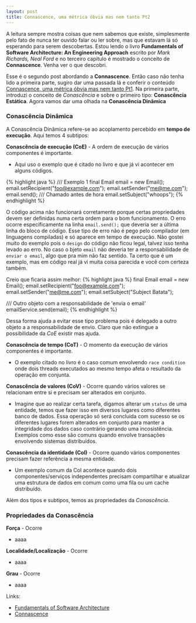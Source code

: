 ```yaml
---
layout: post
title: Connascence, uma métrica óbvia mas nem tanto Pt2
---
```


A leitura sempre mostra coisas que nem sabemos que existe, simplesmente pelo fato de nunca ter ouvido falar ou ler sobre, mas que estavam lá só esperando para serem descobertas.
Estou lendo o livro **Fundamentals of Software Architecture: An Engineering Approach** escrito por *Mark Richards, Neal Ford* e no terceiro
capitulo é mostrado o conceito de **Connascence**. Venha ver o que descobri.

Esse é o segundo post abordando a **Connascence**. Então caso não tenha lido a primeira parte, sugiro dar uma passada lá e conferir o conteúdo 
[Connascence, uma métrica óbvia mas nem tanto Pt1](http://brunoluz.com.br/2023/11/02/voce-sabe-o-que-e-connascence).
Na primeira parte, introduzi o conceito de *Conascência* e sobre o primeiro tipo: **Conascência Estática**.
Agora vamos dar uma olhada na **Conascência Dinâmica**

### Conascência Dinâmica
A Conascência Dinâmica refere-se ao acoplamento percebido em **tempo de execução**. Aqui temos 4 subtipos:

**Conascência de execução (CoE)** - A ordem de execução de vários componentes é importante.
- Aqui uso o exemplo que é citado no livro e que já vi acontecer em alguns códigos.

{% highlight java %}
/// Exemplo 1
final Email email = new Email();
email.setRecipient("foo@example.com"); 
email.setSender("me@me.com"); 
email.send(); /// Chamado antes de hora
email.setSubject("whoops");
{% endhighlight %}

O código acima não funcionará corretamente porque certas propriedades devem ser definidas
numa certa ordem para o bom funcionamento. O erro ocorre especificamente na linha ```email.send();``` que deveria ser 
a última linha do bloco de código. Esse tipo de erro não é pego pelo compilador (em linguagens compiladas) e 
só aparece em tempo de execução.
Não gostei muito do exemplo pois o ```design``` do código não ficou legal, talvez isso tenha levado ao erro. No caso o bjeto ```email```
não deveria ter a responsabilidade de ```enviar o email```, algo que pra mim não faz sentido. Ta certo que é um exemplo, mas
em código real já vi muita coisa parecida e você com certeza também.


Creio que ficaria assim melhor:
{% highlight java %}
final Email email = new Email();
email.setRecipient("foo@example.com");
email.setSender("me@me.com");
email.setSubject("Subject Batata");

/// Outro objeto com a responsabilidade de 'envia o email'
emailService.send(email);
{% endhighlight %}

Dessa forma ajuda a evitar esse tipo problema pois é delegado a outro objeto a a responsabilidade de envio. Claro que não extingue a possibilidade
da *CoE* existir mas ajuda.

  
**Conascência de tempo (CoT)** - O momento da execução de vários componentes é importante.
- O exemplo citado no livro é o caso comum envolvendo ```race condition``` onde dois threads executados ao mesmo tempo
afeta o resultado da operação em conjunta.


**Conascência de valores (CoV)** - Ocorre quando vários valores se relacionam entre si e precisam ser alterados em conjunto.
- Imagine que ao realizar certa tarefa, digamos alterar um ```status``` de uma entidade, temos que fazer isso em diversos lugares como
diferentes banco de dados. Essa operação só será concluida com sucesso se os diferentes lugares forem alterados em conjunto para manter a
integridade dos dados caso contrário gerando uma incosistência. Exemplos como esse são comuns quando envolve transações envolvendo sistemas 
distribuídos.


**Conascência da identidade (CoI)** - Ocorre quando vários componentes precisam fazer referência a mesma entidade.
- Um exemplo comum da CoI acontece quando dois componentes/serviços independentes precisam compartilhar e atualizar uma estrutura de dados
em comum como uma fila ou um cache distribuído.

Além dos tipos e subtipos, temos as propriedades da *Conascência*.

### Propriedades da Conascência

**Força** - Ocorre
- aaaa

**Localidade/Localização** - Ocorre
- aaaa

**Grau** - Ocorre
- aaaa


Links:
- [Fundamentals of Software Architecture](https://fundamentalsofsoftwarearchitecture.com)
- [Connascence](https://connascence.io)
